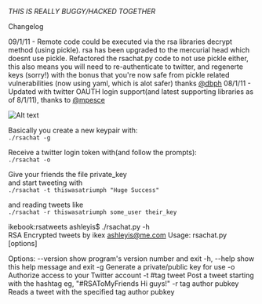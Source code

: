 *THIS IS REALLY BUGGY/HACKED TOGETHER*

Changelog

09/1/11 - Remote code could be executed via the rsa libraries decrypt method (using pickle). rsa has been upgraded to the mercurial head which doesnt use pickle. 
          Refactored the rsachat.py code to not use pickle either, this also means you will need to re-authenticate to twitter, and regenerte keys (sorry!) with the bonus
          that you're now safe from pickle related vulnerabilities (now using yaml, which is alot safer) thanks [@dbph](https://twitter.com/dbph)
08/1/11 - Updated with twitter OAUTH login support(and latest supporting libraries as of 8/1/11), thanks to [@mpesce](http://twitter.com/mpesce)


![Alt text](http://img696.imageshack.us/img696/7217/screenshot20100314at954.png "In action")

Basically you create a new keypair with:  
``./rsachat -g``  
  
Receive a twitter login token with(and follow the prompts):  
``./rsachat -o``  
  
Give your friends the file private_key  
and start tweeting with  
``./rsachat -t thiswasatriumph "Huge Success" ``  
  
and reading tweets like  
``./rsachat -r thiswasatriumph some_user their_key``  
  
ikebook:rsatweets ashleyis$ ./rsachat.py -h  
RSA Encrypted tweets by ikex <ashleyis@me.com>
Usage: rsachat.py [options]

Options:
  --version             show program's version number and exit
  -h, --help            show this help message and exit
  -g                    Generate a private/public key for use
  -o                    Authorize access to your Twitter account
  -t #tag tweet         Post a tweet starting with the hashtag eg,
                        "#RSAToMyFriends Hi guys!"
  -r tag author pubkey  Reads a tweet with the specified tag author pubkey
  
